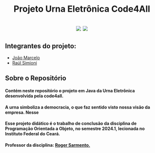 <h1 align="center">
    <p> Projeto Urna Eletrônica Code4All
    <div>
    <img src=https://img.shields.io/badge/Java-ED8B00?style=for-the-badge&logo=openjdk&logoColor=white>
    <img src=https://img.shields.io/badge/Figma-F24E1E?style=for-the-badge&logo=figma&logoColor=white>
</h1>

## Integrantes do projeto:
* [João Marcelo](https://github.com/jmcolombini)
* [Raúl Simioni](https://github.com/raulscarvalho)

## Sobre o Repositório
#### Contém neste repositório o projeto em Java da Urna Eletrônica desenvolvida pela code4all.
#### A urna simboliza a democracia, o que faz sentido visto nossa visão da empresa. Nesse 

#### Esse projeto didático é o trabalho de conclusão da disciplina de Programação Orientada a Objeto, no semestre 2024.1, lecionada no Instituto Federal do Ceará. 

#### Professor da disciplina: [Roger Sarmento.](https://github.com/rogermsarmento)
